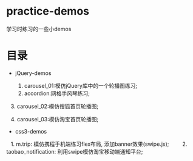 # practice-demos
学习时练习的一些小demos

# 目录

- jQuery-demos 

    1. carousel_01:模仿jQuery库中的一个轮播图练习;
    
    2. accordion:网格手风琴练习;
    
    3. carousel_02:模仿搜狐首页轮播图;
    
    4. carousel_03:模仿淘宝首页轮播图;


- css3-demos

    1. m.trip: 模仿携程手机端练习flex布局, 添加banner效果(swipe.js);
    
    
    2. taobao_notification: 利用swipe模仿淘宝移动端通知平台;

